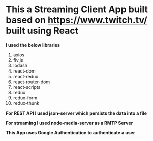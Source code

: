 # This a Streaming Client App built based on https://www.twitch.tv/ built using React

__I used the below libraries__
1. axios
2. flv.js
3. lodash
4. react-dom
5. react-redux
6. react-router-dom
7. react-scripts
8. redux
9. redux-form
10. redux-thunk

__For REST API I used **json-server** which persists the data into a file__

__For streaming I used **node-media-server** as a RMTP Server__

__This App uses Google Authentication to authenticate a user__
